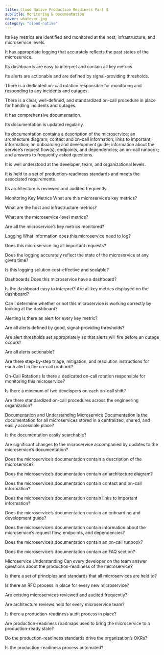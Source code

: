 ```yaml
---
title: Cloud Native Production Readiness Part 4
subTitle: Monitoring & Documentation
cover: whatever.jpg
category: "cloud-native"
---
```


Its key metrics are identified and monitored at the host, infrastructure, and microservice levels.

It has appropriate logging that accurately reflects the past states of the microservice.

Its dashboards are easy to interpret and contain all key metrics.

Its alerts are actionable and are defined by signal-providing thresholds.

There is a dedicated on-call rotation responsible for monitoring and responding to any incidents and outages.

There is a clear, well-defined, and standardized on-call procedure in place for handling incidents and outages.

It has comprehensive documentation.

Its documentation is updated regularly.

Its documentation contains a description of the microservice; an architecture diagram; contact and on-call information; links to important information; an onboarding and development guide; information about the service’s request flow(s), endpoints, and dependencies; an on-call runbook; and answers to frequently asked questions.

It is well understood at the developer, team, and organizational levels.

It is held to a set of production-readiness standards and meets the associated requirements.

Its architecture is reviewed and audited frequently.


Monitoring
Key Metrics
What are this microservice’s key metrics?

What are the host and infrastructure metrics?

What are the microservice-level metrics?

Are all the microservice’s key metrics monitored?

Logging
What information does this microservice need to log?

Does this microservice log all important requests?

Does the logging accurately reflect the state of the microservice at any given time?

Is this logging solution cost-effective and scalable?

Dashboards
Does this microservice have a dashboard?

Is the dashboard easy to interpret? Are all key metrics displayed on the dashboard?

Can I determine whether or not this microservice is working correctly by looking at the dashboard?

Alerting
Is there an alert for every key metric?

Are all alerts defined by good, signal-providing thresholds?

Are alert thresholds set appropriately so that alerts will fire before an outage occurs?

Are all alerts actionable?

Are there step-by-step triage, mitigation, and resolution instructions for each alert in the on-call runbook?

On-Call Rotations
Is there a dedicated on-call rotation responsible for monitoring this microservice?

Is there a minimum of two developers on each on-call shift?

Are there standardized on-call procedures across the engineering organization?

Documentation and Understanding
Microservice Documentation
Is the documentation for all microservices stored in a centralized, shared, and easily accessible place?

Is the documentation easily searchable?

Are significant changes to the microservice accompanied by updates to the microservice’s documentation?

Does the microservice’s documentation contain a description of the microservice?

Does the microservice’s documentation contain an architecture diagram?

Does the microservice’s documentation contain contact and on-call information?

Does the microservice’s documentation contain links to important information?

Does the microservice’s documentation contain an onboarding and development guide?

Does the microservice’s documentation contain information about the microservice’s request flow, endpoints, and dependencies?

Does the microservice’s documentation contain an on-call runbook?

Does the microservice’s documentation contain an FAQ section?

Microservice Understanding
Can every developer on the team answer questions about the production-readiness of the microservice?

Is there a set of principles and standards that all microservices are held to?

Is there an RFC process in place for every new microservice?

Are existing microservices reviewed and audited frequently?

Are architecture reviews held for every microservice team?

Is there a production-readiness audit process in place?

Are production-readiness roadmaps used to bring the microservice to a production-ready state?

Do the production-readiness standards drive the organization’s OKRs?

Is the production-readiness process automated?